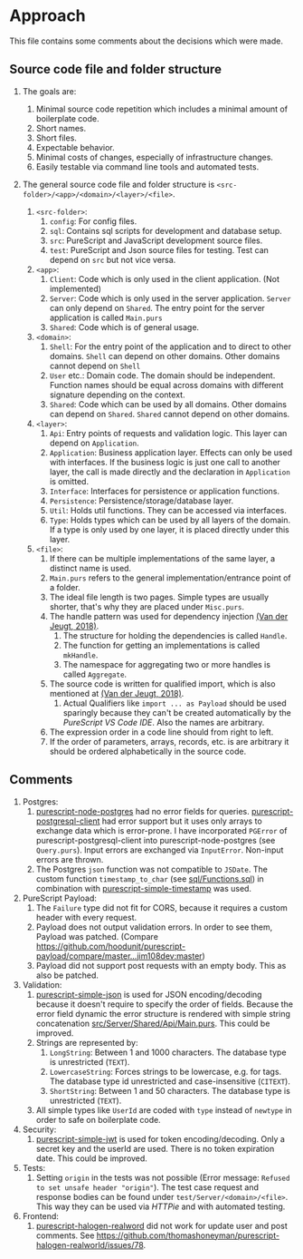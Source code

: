 # Approach

This file contains some comments about the decisions which were made.

## Source code file and folder structure

1. The goals are:
   1. Minimal source code repetition which includes a minimal amount of boilerplate code.  
   1. Short names.
   1. Short files.
   1. Expectable behavior.
   1. Minimal costs of changes, especially of infrastructure changes.
   1. Easily testable via command line tools and automated tests.

1. The general source code file and folder structure is `<src-folder>/<app>/<domain>/<layer>/<file>`.
    1. `<src-folder>`:
       1. `config`: For config files.  
       1. `sql`: Contains sql scripts for development and database setup.
       1. `src`: PureScript and JavaScript development source files.
       1. `test`: PureScript and Json source files for testing. Test can depend on `src` but not vice versa.
    1. `<app>`:
        1. `Client`: Code which is only used in the client application. (Not implemented)
        1. `Server`: Code which is only used in the server application. `Server` can only depend on `Shared`. The entry point for the server application is called `Main.purs`
        1. `Shared`: Code which is of general usage.
    1. `<domain>`:
        1. `Shell`: For the entry point of the application and to direct to other domains. `Shell` can depend on other domains. Other domains cannot depend on `Shell`
        1. `User` etc.: Domain code. The domain should be independent. Function names should be equal across domains with different signature depending on the context.
        1. `Shared`: Code which can be used by all domains. Other domains can depend on `Shared`. `Shared` cannot depend on other domains.
    1. `<layer>`:
        1. `Api`: Entry  points of requests and validation logic. This layer can depend on `Application`.
        1. `Application`: Business application layer. Effects can only be used with interfaces. If the business logic is just one call to another layer, the call is made directly and the declaration in `Application` is omitted.
        1. `Interface`: Interfaces for persistence or application functions.
        1. `Persistence`: Persistence/storage/database layer.
        1. `Util`: Holds util functions. They can be accessed via interfaces.
        1. `Type`: Holds types which can be used by all layers of the domain. If a type is only used by one layer, it is placed directly under this layer.
    1. `<file>`:
       1. If there can be multiple implementations of the same layer, a distinct name is used.
       1. `Main.purs` refers to the general implementation/entrance point of a folder.
       1. The ideal file length is two pages. Simple types are usually shorter, that's why they are placed under `Misc.purs`.
       1. The handle pattern was used for dependency injection [(Van der Jeugt, 2018)](https://jaspervdj.be/posts/2018-03-08-handle-pattern.html).
          1. The structure for holding the dependencies is called `Handle`.
          1. The function for getting an implementations is called `mkHandle`.
          1. The namespace for aggregating two or more handles is called `Aggregate`.
       1. The source code is written for qualified import, which is also mentioned at [(Van der Jeugt, 2018)](https://jaspervdj.be/posts/2018-03-08-handle-pattern.html).
          1. Actual Qualifiers like `import ... as Payload` should be used sparingly because they can't be created automatically by the *PureScript VS Code IDE*. Also the names are arbitrary.
       1. The expression order in a code line should from right to left.
       1. If the order of parameters, arrays, records, etc. is are arbitrary it should be ordered alphabetically in the source code.

## Comments

1. Postgres:
   1. [purescript-node-postgres](https://github.com/epost/purescript-node-postgres) had no error fields for queries. [purescript-postgresql-client](https://github.com/rightfold/purescript-postgresql-client) had error support but it uses only arrays to exchange data which is error-prone. I have incorporated `PGError` of purescript-postgresql-client into purescript-node-postgres (see `Query.purs`). Input errors are exchanged via `InputError`. Non-input errors are thrown.
   1. The Postgres `json` function was not compatible to `JSDate`. The custom function `timestamp_to_char` (see [sql/Functions.sql](./sql/Functions.sql)) in combination with [purescript-simple-timestamp](https://github.com/reactormonk/purescript-simple-timestamp) was used.
1. PureScript Payload:
   1. The `Failure` type did not fit for CORS, because it requires a custom header with every request.
   1. Payload does not output validation errors. In order to see them, Payload was patched. (Compare <https://github.com/hoodunit/purescript-payload/compare/master...jim108dev:master>)
   1. Payload did not support post requests with an empty body. This as also be patched.
1. Validation:
   1. [purescript-simple-json](https://github.com/justinwoo/purescript-simple-json) is used for JSON encoding/decoding because it doesn't require to specify the order of fields. Because the error field dynamic the error structure is rendered with simple string concatenation [src/Server/Shared/Api/Main.purs](./src/Server/Shared/Api/Main.purs). This could be improved.
   1. Strings are represented by:
      1. `LongString`: Between 1 and 1000 characters. The database type is unrestricted (`TEXT`).
      1. `LowercaseString`: Forces strings to be lowercase, e.g. for tags. The database type id unrestricted and case-insensitive (`CITEXT`).
      1. `ShortString`: Between 1 and 50 characters. The database type is unrestricted (`TEXT`).
   1. All simple types like `UserId` are coded with `type` instead of `newtype` in order to safe on boilerplate code.
1. Security:
   1. [purescript-simple-jwt](https://github.com/oreshinya/purescript-simple-jwt) is used for token encoding/decoding. Only a secret key and the userId are used. There is no token expiration date. This could be improved.
1. Tests:
   1. Setting `origin` in the tests was not possible (Error message: `Refused to set unsafe header "origin"`). The test case request and response bodies can be found under `test/Server/<domain>/<file>`. This way they can be used via *HTTPie* and with automated testing.
1. Frontend:
   1. [purescript-halogen-realword](https://github.com/thomashoneyman/purescript-halogen-realworld) did not work for update user and post comments. See <https://github.com/thomashoneyman/purescript-halogen-realworld/issues/78>.
